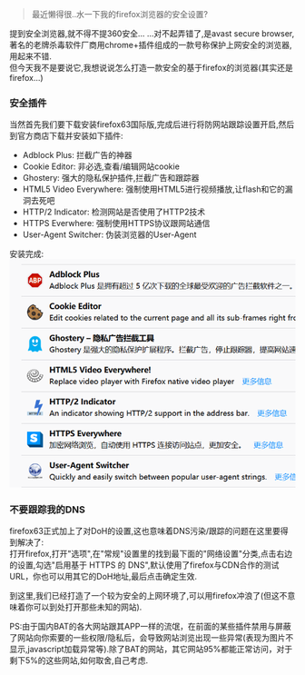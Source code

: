 [TITLE]:firefox63+插件打造安全上网环境
[TAGS]:技术

> 最近懒得很..水一下我的firefox浏览器的安全设置?

提到安全浏览器,就不得不提360安全... ...对不起弄错了,是avast secure browser,著名的老牌杀毒软件厂商用chrome+插件组成的一款号称保护上网安全的浏览器,用起来不错.  
但今天我不是要说它,我想说说怎么打造一款安全的基于firefox的浏览器(其实还是firefox...)

### 安全插件
当然首先我们要下载安装firefox63国际版,完成后进行将防网站跟踪设置开启,然后到官方商店下载并安装如下插件:  
- Adblock Plus: 拦截广告的神器
- Cookie Editor: 非必选,查看/编辑网站cookie
- Ghostery: 强大的隐私保护插件,拦截广告和跟踪器
- HTML5 Video Everywhere: 强制使用HTML5进行视频播放,让flash和它的漏洞去死吧
- HTTP/2 Indicator: 检测网站是否使用了HTTP2技术
- HTTPS Everwhere: 强制使用HTTPS协议跟网站通信
- User-Agent Switcher: 伪装浏览器的User-Agent

安装完成:  
![addons](../img/pic/firefox-cj.png)

### 不要跟踪我的DNS
firefox63正式加上了对DoH的设置,这也意味着DNS污染/跟踪的问题在这里要得到解决了:  
打开firefox,打开"选项",在"常规"设置里的找到最下面的"网络设置"分类,点击右边的设置,勾选"启用基于 HTTPS 的 DNS",默认使用了firefox与CDN合作的测试URL，你也可以用其它的DoH地址,最后点击确定生效.

到这里,我们已经打造了一个较为安全的上网环境了,可以用firefox冲浪了(但这不意味着你可以到处打开那些未知的网站).

PS:由于国内BAT的各大网站跟其APP一样的流氓，在前面的某些插件禁用与屏蔽了网站向你索要的一些权限/隐私后，会导致网站浏览出现一些异常(表现为图片不显示,javascript加载异常等).除了BAT的网站，其它网站95%都能正常访问，对于剩下5%的这些网站,如何取舍,自己考虑.